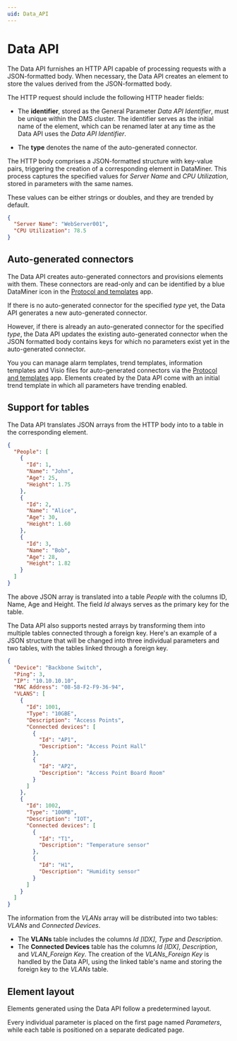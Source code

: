 ```yaml
---
uid: Data_API
---
```


# Data API

The Data API furnishes an HTTP API capable of processing requests with a JSON-formatted body. When necessary, the Data API creates an element to store the values derived from the JSON-formatted body.

The HTTP request should include the following HTTP header fields:

- The **identifier**, stored as the General Parameter *Data API Identifier*, must be unique within the DMS cluster. The identifier serves as the initial name of the element, which can be renamed later at any time as the Data API uses the *Data API Identifier*.

- The **type** denotes the name of the auto-generated connector.

The HTTP body comprises a JSON-formatted structure with key-value pairs, triggering the creation of a corresponding element in DataMiner. This process captures the specified values for *Server Name* and *CPU Utilization*, stored in parameters with the same names.

These values can be either strings or doubles, and they are trended by default.

```json
{
  "Server Name": "WebServer001",
  "CPU Utilization": 78.5
}
```

## Auto-generated connectors

The Data API creates auto-generated connectors and provisions elements with them. These connectors are read-only and can be identified by a blue DataMiner icon in the [Protocol and templates](xref:protocols) app.

If there is no auto-generated connector for the specified *type* yet, the Data API generates a new auto-generated connector.

However, if there is already an auto-generated connector for the specified *type*, the Data API updates the existing auto-generated connector when the JSON formatted body contains keys for which no parameters exist yet in the auto-generated connector.

You you can manage alarm templates, trend templates, information templates and Visio files for auto-generated connectors via the [Protocol and templates](xref:protocols) app. Elements created by the Data API come with an initial trend template in which all parameters have trending enabled.

## Support for tables

The Data API translates JSON arrays from the HTTP body into to a table in the corresponding element.

```json
{
  "People": [
    {
      "Id": 1,
      "Name": "John",
      "Age": 25,
      "Height": 1.75
    },
    {
      "Id": 2,
      "Name": "Alice",
      "Age": 30,
      "Height": 1.60
    },
    {
      "Id": 3,
      "Name": "Bob",
      "Age": 28,
      "Height": 1.82
    }
  ]
}
```

The above JSON array is translated into a table *People* with the columns ID, Name, Age and Height. The field *Id* always serves as the primary key for the table.

The Data API also supports nested arrays by transforming them into multiple tables connected through a foreign key. Here's an example of a JSON structure that will be changed into three individual parameters and two tables, with the tables linked through a foreign key.

```json
{
  "Device": "Backbone Switch",
  "Ping": 3,
  "IP": "10.10.10.10",
  "MAC Address": "08-58-F2-F9-36-94",
  "VLANS": [
    {
      "Id": 1001,
      "Type": "10GBE",
      "Description": "Access Points",
      "Connected devices": [
        {
          "Id": "AP1",
          "Description": "Access Point Hall"
        },
        {
          "Id": "AP2",
          "Description": "Access Point Board Room"
        }
      ]
    },
    {
      "Id": 1002,
      "Type": "100MB",
      "Description": "IOT",
      "Connected devices": [
        {
          "Id": "T1",
          "Description": "Temperature sensor"
        },
        {
          "Id": "H1",
          "Description": "Humidity sensor"
        }
      ]
    }
  ]
}

```

The information from the *VLANs* array will be distributed into two tables: *VLANs* and *Connected Devices*.

- The **VLANs** table includes the columns *Id [IDX]*, *Type* and  *Description*.
- The **Connected Devices** table has the columns *Id [IDX]*, *Description*, and *VLAN_Foreign Key*. The creation of the *VLANs_Foreign Key* is handled by the Data API, using the linked table's name and storing the foreign key to the *VLANs* table.

## Element layout

Elements generated using the Data API follow a predetermined layout.

Every individual parameter is placed on the first page named *Parameters*, while each table is positioned on a separate dedicated page.